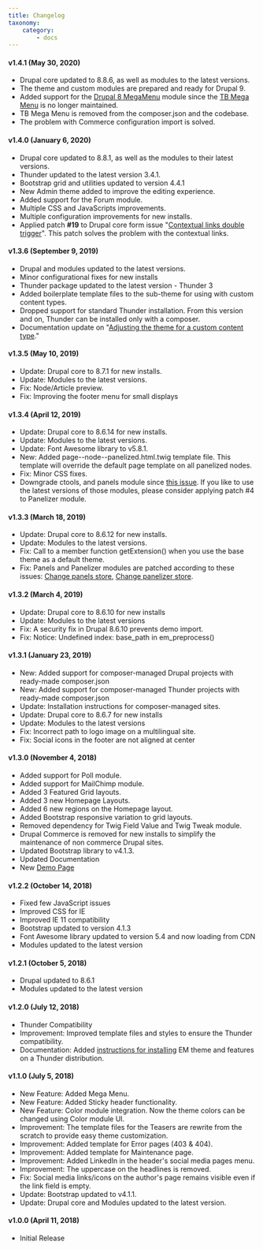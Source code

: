 ```yaml
---
title: Changelog
taxonomy:
    category:
        - docs
---
```


#### v1.4.1 (May 30, 2020)

- Drupal core updated to 8.8.6, as well as modules to the latest versions.
- The theme and custom modules are prepared and ready for Drupal 9.
- Added support for the [Drupal 8 MegaMenu](https://www.drupal.org/project/we_megamenu) module since the [TB Mega Menu](https://www.drupal.org/project/tb_megamenu) is no longer maintained.
- TB Mega Menu is removed from the composer.json and the codebase.
- The problem with Commerce configuration import is solved.

#### v1.4.0 (January 6, 2020)

- Drupal core updated to 8.8.1, as well as the modules to their latest versions.
- Thunder updated to the latest version 3.4.1.
- Bootstrap grid and utilities updated to version 4.4.1
- New Admin theme added to improve the editing experience.
- Added support for the Forum module.
- Multiple CSS and JavaScripts improvements.
- Multiple configuration improvements for new installs.
- Applied patch **#19** to Drupal core form issue "[Contextual links double trigger](https://www.drupal.org/node/2834346)". This patch solves the problem with the contextual links.

#### v1.3.6 (September 9, 2019)

- Drupal and modules updated to the latest versions.
- Minor configurational fixes for new installs
- Thunder package updated to the latest version - Thunder 3
- Added boilerplate template files to the sub-theme for using with custom content types.
- Dropped support for standard Thunder installation. From this version and on, Thunder can be installed only with a composer.
- Documentation update on "[Adjusting the theme for a custom content type](https://docs.em.pinkdexo.com/customizing-the-theme/adjusting-the-theme-for-custom-content-type)."

#### v1.3.5 (May 10, 2019)

- Update: Drupal core to 8.7.1 for new installs.
- Update: Modules to the latest versions.
- Fix: Node/Article preview.
- Fix: Improving the footer menu for small displays


#### v1.3.4 (April 12, 2019)

- Update: Drupal core to 8.6.14 for new installs.
- Update: Modules to the latest versions.
- Update: Font Awesome library to v5.8.1.
- New: Added page--node--panelized.html.twig template file. This template will override the default page template on all panelized nodes.
- Fix: Minor CSS fixes.
- Downgrade ctools, and panels module since [this issue](https://www.drupal.org/project/panelizer/issues/3034080). If you like to use the latest versions of those modules, please consider applying patch #4 to Panelizer module. 

#### v1.3.3 (March 18, 2019)

- Update: Drupal core to 8.6.12 for new installs.
- Update: Modules to the latest versions.
- Fix: Call to a member function getExtension() when you use the base theme as a default theme.
- Fix: Panels and Panelizer modules are patched according to these issues: [Change panels store](https://www.drupal.org/project/panels/issues/3031778), [Change panelizer store](https://www.drupal.org/project/panelizer/issues/3034080).

#### v1.3.2 (March 4, 2019)

- Update: Drupal core to 8.6.10 for new installs
- Update: Modules to the latest versions
- Fix: A security fix in Drupal 8.6.10 prevents demo import.
- Fix: Notice: Undefined index: base_path in em_preprocess()

#### v1.3.1 (January 23, 2019)

- New: Added support for composer-managed Drupal projects with ready-made composer.json
- New: Added support for composer-managed Thunder projects with ready-made composer.json
- Update: Installation instructions for composer-managed sites.
- Update: Drupal core to 8.6.7 for new installs
- Update: Modules to the latest versions
- Fix: Incorrect path to logo image on a multilingual site.
- Fix: Social icons in the footer are not aligned at center


#### v1.3.0 (November 4, 2018)

- Added support for Poll module.
- Added support for MailChimp module.
- Added 3 Featured Grid layouts.
- Added 3 new Homepage Layouts.
- Added 6 new regions on the Homepage layout.
- Added Bootstrap responsive variation to grid layouts.
- Removed dependency for Twig Field Value and Twig Tweak module.
- Drupal Commerce is removed for new installs to simplify the maintenance of non commerce Drupal sites.
- Updated Bootstrap library to v4.1.3.
- Updated Documentation 
- New [Demo Page](https://em.pinkdexo.com/)

#### v1.2.2 (October 14, 2018)

- Fixed few JavaScript issues 
- Improved CSS for IE
- Improved IE 11 compatibility
- Bootstrap updated to version 4.1.3
- Font Awesome library updated to version 5.4 and now loading from CDN
- Modules updated to the latest version

#### v1.2.1 (October 5, 2018)

- Drupal updated to 8.6.1
- Modules updated to the latest version

#### v1.2.0 (July 12, 2018)

- Thunder Compatibility
- Improvement: Improved template files and styles to ensure the Thunder compatibility.
- Documentation: Added [instructions for installing](/using-with-thunder) EM theme and features on a Thunder distribution.

#### v1.1.0 (July 5, 2018)

- New Feature: Added Mega Menu.
- New Feature: Added Sticky header functionality.
- New Feature: Color module integration. Now the theme colors can be changed using Color module UI.
- Improvement: The template files for the Teasers are rewrite from the scratch to provide easy theme customization.
- Improvement: Added template for Error pages (403 & 404).
- Improvement: Added template for Maintenance page.
- Improvement: Added LinkedIn in the header's social media pages menu.
- Improvement: The uppercase on the headlines is removed.
- Fix: Social media links/icons on the author's page remains visible even if the link field is empty.
- Update: Bootstrap updated to v4.1.1.
- Update: Drupal core and Modules updated to the latest version.


#### v1.0.0 (April 11, 2018)

- Initial Release